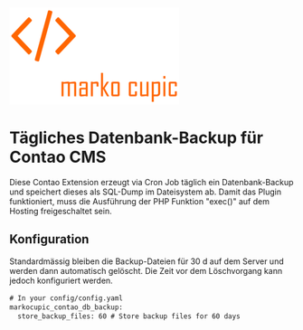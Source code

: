 ![Logo](https://github.com/markocupic/markocupic/blob/main/logo.png)

# Tägliches Datenbank-Backup für Contao CMS

Diese Contao Extension erzeugt via Cron Job täglich ein Datenbank-Backup und speichert dieses als SQL-Dump im Dateisystem ab.
Damit das Plugin funktioniert, muss die Ausführung der PHP Funktion "exec()" auf dem Hosting freigeschaltet sein.

## Konfiguration
Standardmässig bleiben die Backup-Dateien für 30 d auf dem Server und werden dann automatisch gelöscht.
Die Zeit vor dem Löschvorgang kann jedoch konfiguriert werden.

```
# In your config/config.yaml
markocupic_contao_db_backup:
  store_backup_files: 60 # Store backup files for 60 days
```
